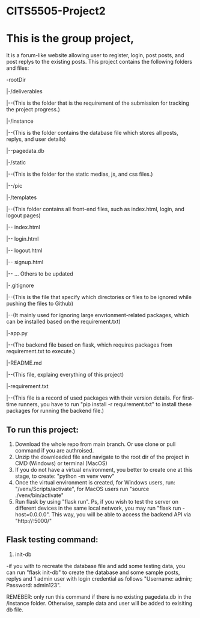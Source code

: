 # CITS5505-Project2

# This is the group project, 
It is a forum-like website allowing user to register, login, post posts, and post replys to the existing posts. 
This project contains the following folders and files:

-rootDir

|-/deliverables

|--(This is the folder that is the requirement of the submission for tracking the project progress.)

|-/instance

|--(This is the folder contains the database file which stores all posts, replys, and user details)

|--pagedata.db

|-/static

|--(This is the folder for the static medias, js, and css files.)

|--/pic

|-/templates

|--(This folder contains all front-end files, such as index.html, login, and logout pages)

|-- index.html

|-- login.html

|-- logout.html

|-- signup.html

|-- ... Others to be updated

|-.gitignore

|--(This is the file that specify which directories or files to be ignored while pushing the files to Github)

|--(It mainly used for ignoring large envrionment-related packages, which can be installed based on the requirement.txt)

|-app.py

|--(The backend file based on flask, which requires packages from requirement.txt to execute.)

|-README.md

|--(This file, explaing everything of this project)

|-requirement.txt

|--(This file is a record of used packages with their version details. For first-time runners, you have to run "pip install -r requirement.txt" to install these packages for running the backend file.)

## To run this project:
1. Download the whole repo from main branch. Or use clone or pull command if you are authroised.
2. Unzip the downloaded file and navigate to the root dir of the project in CMD (Windows) or terminal (MacOS)
3. If you do not have a virtual environment, you better to create one at this stage, to create:
    "python -m venv venv"
4. Once the virtual environment is created, for Windows users, run: "/venv/Scripts/activate", for MacOS users run "source ./venv/bin/activate"
5. Run flask by using "flask run". Ps, if you wish to test the server on different devices in the same local network, you may run "flask run -host=0.0.0.0". This way, you will be able to access the backend API via "http://<YOUR LAPTOP IP ADDRESS>:5000/<APIs>"

## Flask testing command:
1. init-db
    
-if you with to recreate the database file and add some testing data, you can run "flask init-db" to create the database and some sample posts, replys and 1 admin user with login credential as follows "Username: admin; Password: admin123". 

REMEBER: only run this command if there is no existing pagedata.db in the /instance folder. Otherwise, sample data and user will be added to exisiting db file.